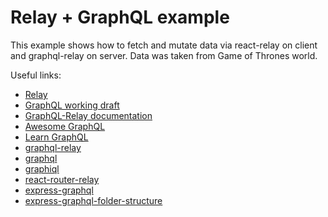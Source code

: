 # Relay + GraphQL example 

This example shows how to fetch and mutate data via react-relay on client and graphql-relay on server.
Data was taken from Game of Thrones world.

Useful links:
* [Relay](https://facebook.github.io/relay/)
* [GraphQL working draft](https://facebook.github.io/graphql/)
* [GraphQL-Relay documentation](https://facebook.github.io/relay/docs/graphql-relay-specification.html#content)
* [Awesome GraphQL](https://github.com/chentsulin/awesome-graphql)
* [Learn GraphQL](https://learngraphql.com/)
* [graphql-relay](https://github.com/graphql/graphql-relay-js)
* [graphql](https://github.com/graphql/graphql-js)
* [graphiql](https://github.com/graphql/graphiql)
* [react-router-relay](https://github.com/relay-tools/react-router-relay)
* [express-graphql](https://github.com/graphql/express-graphql)
* [express-graphql-folder-structure](https://github.com/mikhail-riabokon/express_graphql_folder_structure)
